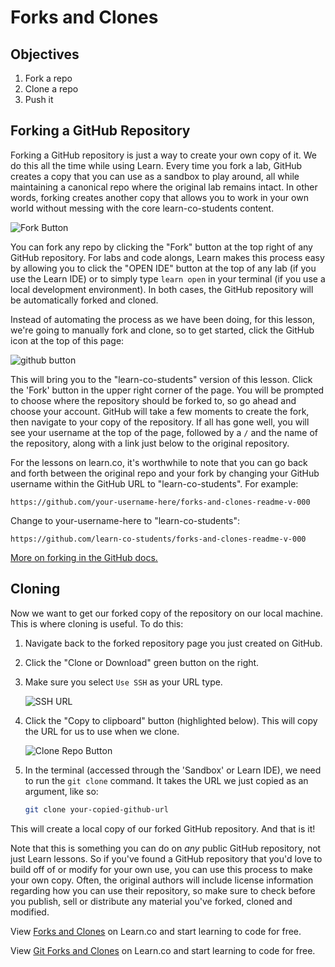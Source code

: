 # Forks and Clones

## Objectives

1. Fork a repo
2. Clone a repo
3. Push it

## Forking a GitHub Repository

Forking a GitHub repository is just a way to create your own copy of it. We do
this all the time while using Learn. Every time you fork a lab, GitHub creates
a copy that you can use as a sandbox to play around, all while maintaining a
canonical repo where the original lab remains intact. In other words, forking
creates another copy that allows you to work in your own world without messing
with the core learn-co-students content.

![Fork Button](http://readme-pics.s3.amazonaws.com/fork_button.jpg)

You can fork any repo by clicking the "Fork" button at the top right of any
GitHub repository. For labs and code alongs, Learn makes this process easy
by allowing you to click the "OPEN IDE" button at the top of any lab (if you
use the Learn IDE) or to simply type `learn open` in your terminal (if you use
a local development environment). In both cases, the GitHub repository will be
automatically forked and cloned.

Instead of automating the process as we have been doing, for this lesson, we're
going to manually fork and clone, so to get started, click the GitHub icon at
the top of this page:

![github button](https://s3.amazonaws.com/flatiron-client-assets/assets/github-learn-button.png)

This will bring you to the "learn-co-students" version of this lesson.  Click
the 'Fork' button in the upper right corner of the page.  You will be prompted
to choose where the repository should be forked to, so go ahead and choose your
account.  GitHub will take a few moments to create the fork, then navigate to
your copy of the repository.  If all has gone well, you will see your username
at the top of the page, followed by a `/` and the name of the repository, along
with a link just below to the original repository.

For the lessons on learn.co, it's worthwhile to note that you can go back and
forth between the original repo and your fork by changing your GitHub username
within the GitHub URL to "learn-co-students". For example:

```
https://github.com/your-username-here/forks-and-clones-readme-v-000
```
Change to your-username-here to "learn-co-students":
```
https://github.com/learn-co-students/forks-and-clones-readme-v-000
```

[More on forking in the GitHub docs.](https://help.github.com/enterprise/2.2/user/articles/fork-a-repo/)

## Cloning

Now we want to get our forked copy of the repository on our local machine. This
is where cloning is useful. To do this:

1. Navigate back to the forked repository page you just created on GitHub.
2. Click the "Clone or Download" green button on the right.
2. Make sure you select `Use SSH` as your URL type.

	![SSH URL](https://files.readme.io/UgsI2ndmR2aH5ky5G1OA_GitHub%20-%20SSH%20-%201.png)

3. Click the "Copy to clipboard" button (highlighted below). This will copy the
URL for us to use when we clone.

	![Clone Repo Button](http://readme-pics.s3.amazonaws.com/clone-repo-clone-url-button.png)

4. In the terminal (accessed through the 'Sandbox' or Learn IDE), we need to
run the `git clone` command. It takes the URL we just copied as an argument,
like so:

	```bash
	git clone your-copied-github-url
	```

This will create a local copy of our forked GitHub repository. And that is it!

Note that this is something you can do on _any_ public GitHub repository, not
just Learn lessons.  So if you've found a GitHub repository that you'd love to
build off of or modify for your own use, you can use this process to make your
own copy.  Often, the original authors will include license information
regarding how you can use their repository, so make sure to check before you
publish, sell or distribute any material you've forked, cloned and modified.

<p data-visibility='hidden'>View <a href='https://learn.co/lessons/forks-and-clones-readme' title='Forks and Clones'>Forks and Clones</a> on Learn.co and start learning to code for free.</p>

<p class='util--hide'>View <a href='https://learn.co/lessons/forks-and-clones-readme'>Git Forks and Clones</a> on Learn.co and start learning to code for free.</p>
